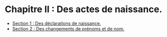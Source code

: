 # Chapitre II : Des actes de naissance.

- [Section 1 : Des déclarations de naissance.](section-1)
- [Section 2 : Des changements de prénoms et de nom.](section-2)
